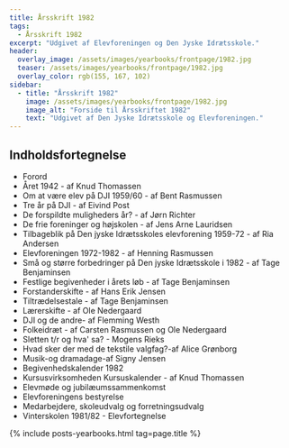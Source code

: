```yaml
---
title: Årsskrift 1982
tags:
  - Årsskrift 1982
excerpt: "Udgivet af Elevforeningen og Den Jyske Idrætsskole."
header:
  overlay_image: /assets/images/yearbooks/frontpage/1982.jpg
  teaser: /assets/images/yearbooks/frontpage/1982.jpg
  overlay_color: rgb(155, 167, 102)
sidebar:
  - title: "Årsskrift 1982"
    image: /assets/images/yearbooks/frontpage/1982.jpg
    image_alt: "Forside til Årsskriftet 1982"
    text: "Udgivet af Den Jyske Idrætsskole og Elevforeningen."
---
```


## Indholdsfortegnelse

- Forord
- Året 1942 - af Knud Thomassen 
- Om at være elev på DJI 1959/60 - af Bent Rasmussen
- Tre år på DJI - af Eivind Post
- De forspildte muligheders år? - af Jørn Richter
- De frie foreninger og højskolen - af Jens Arne Lauridsen
- Tilbageblik på Den jyske Idrætsskoles elevforening 1959-72 - af Ria Andersen
- Elevforeningen 1972-1982 - af Henning Rasmussen
- Små og større forbedringer på Den jyske Idrætsskole i 1982 - af Tage Benjaminsen
- Festlige begivenheder i årets løb - af Tage Benjaminsen
- Forstanderskifte - af Hans Erik Jensen
- Tiltrædelsestale - af Tage Benjaminsen
- Lærerskifte - af Ole Nedergaard
- DJI og de andre- af Flemming Westh
- Folkeidræt - af Carsten Rasmussen og Ole Nedergaard
- Sletten t/r og hva' sa? - Mogens Rieks
- Hvad sker der med de tekstile valgfag?-af Alice Grønborg
- Musik-og dramadage-af Signy Jensen
- Begivenhedskalender 1982
- Kursusvirksomheden Kursuskalender - af Knud Thomassen
- Elevmøde og jubilæumssammenkomst
- Elevforeningens bestyrelse
- Medarbejdere, skoleudvalg og forretningsudvalg
- Vinterskolen 1981/82 - Elevfortegnelse

{% include posts-yearbooks.html tag=page.title %}
